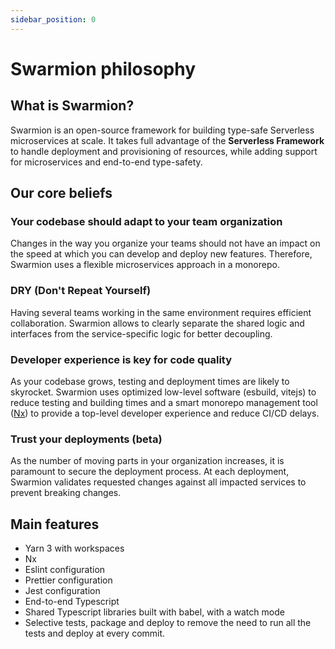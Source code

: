 ```yaml
---
sidebar_position: 0
---
```


# Swarmion philosophy

## What is Swarmion?

Swarmion is an open-source framework for building type-safe Serverless microservices at scale. It takes full advantage of the **Serverless Framework** to handle deployment and provisioning of resources, while adding support for microservices and end-to-end type-safety.

## Our core beliefs

### Your codebase should adapt to your team organization

Changes in the way you organize your teams should not have an impact on the speed at which you can develop and deploy new features. Therefore, Swarmion uses a flexible microservices approach in a monorepo.

### DRY (Don't Repeat Yourself)

Having several teams working in the same environment requires efficient collaboration. Swarmion allows to clearly separate the shared logic and interfaces from the service-specific logic for better decoupling.

### Developer experience is key for code quality

As your codebase grows, testing and deployment times are likely to skyrocket. Swarmion uses optimized low-level software (esbuild, vitejs) to reduce testing and building times and a smart monorepo management tool ([Nx](https://nx.dev)) to provide a top-level developer experience and reduce CI/CD delays.

### Trust your deployments (beta)

As the number of moving parts in your organization increases, it is paramount to secure the deployment process. At each deployment, Swarmion validates requested changes against all impacted services to prevent breaking changes.

## Main features

- Yarn 3 with workspaces
- Nx
- Eslint configuration
- Prettier configuration
- Jest configuration
- End-to-end Typescript
- Shared Typescript libraries built with babel, with a watch mode
- Selective tests, package and deploy to remove the need to run all the tests and deploy at every commit.
